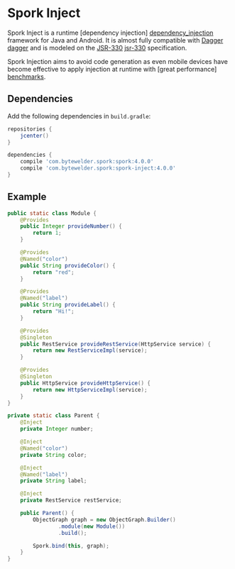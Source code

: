 # Spork Inject

Spork Inject is a runtime [dependency injection] [dependency_injection] framework for Java and Android. It is almost fully compatible with [Dagger] [dagger] and is modeled on the [JSR-330] [jsr-330] specification.

Spork Injection aims to avoid code generation as even mobile devices have become effective to apply injection at runtime with [great performance] [benchmarks].

## Dependencies

Add the following dependencies in `build.gradle`:

```groovy
repositories {
	jcenter()
}

dependencies {
    compile 'com.bytewelder.spork:spork:4.0.0'
    compile 'com.bytewelder.spork:spork-inject:4.0.0'
}
```

## Example

```java
public static class Module {
	@Provides
	public Integer provideNumber() {
		return 1;
	}

	@Provides
	@Named("color")
	public String provideColor() {
		return "red";
	}

	@Provides
	@Named("label")
	public String provideLabel() {
		return "Hi!";
	}

	@Provides
	@Singleton
	public RestService provideRestService(HttpService service) {
		return new RestServiceImpl(service);
	}

	@Provides
	@Singleton
	public HttpService provideHttpService() {
		return new HttpServiceImpl(service);
	}
}

private static class Parent {
	@Inject
	private Integer number;

	@Inject
	@Named("color")
	private String color;

	@Inject
	@Named("label")
	private String label;

	@Inject
	private RestService restService;

	public Parent() {
		ObjectGraph graph = new ObjectGraph.Builder()
				.module(new Module())
				.build();

		Spork.bind(this, graph);
	}
}
```

[dependency_injection]: https://en.wikipedia.org/wiki/Dependency_injection
[dagger]: https://google.github.io/dagger/
[benchmarks]: http://spork.bytewelder.com/about/benchmarks/
[jsr-330]: https://jcp.org/en/jsr/detail?id=330